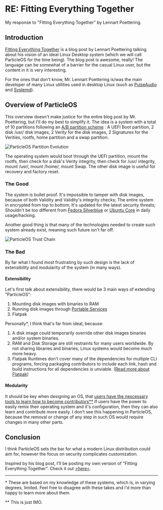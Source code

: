 # RE: Fitting Everything Together

My response to "Fitting Everything Together"
by Lennart Poettering.

## Introduction
[Fitting Everything Together](https://0pointer.net/blog/fitting-everything-together.html)
is a blog post by Lennart Poettering talking about his vision of an ideal Linux Desktop
system (which we will call ParticleOS for the time being). The blog post is awesome,
really! The language can be somewhat of a barrier
for the casual Linux user, but the content in it is very interesting.

For the ones that don't know, Mr. Lennart Poettering is/was the main developer
of many Linux utilities used in desktop Linux (such as
[PulseAudio](https://www.freedesktop.org/wiki/Software/PulseAudio/)
and [Systemd](https://systemd.io/)).

## Overview of ParticleOS
This overview doesn't make justice for the entire blog post by Mr. Poettering,
but I'll do my best to simplify it. The idea is a system with a total of
10 partitions following an [A/B partition scheme](https://source.android.com/devices/tech/ota/ab/)
: A UEFI Boot partition, 2 disk /usr/ disk images, 2 Verity
for the disk images, 2 Signatures for the Verities, rootfs, home partition
and a swap partition.

![ParticleOS Partition Evolution](/images/particleos-partitions.svg)

The operating system would boot through the UEFI partition,
mount the rootfs, then check for a disk's Verity integrity,
then check for /usr/ integrity, mount /usr/, mount /home/, mount Swap.
The other disk image is useful for recovery and factory reset.

### The Good
The system is bullet proof. It's impossible to tamper with disk images,
because of both Validity and Validity's integrity checks; The entire
system in encrypted from top to bottom; It's updated for the latest
security threats; Shouldn't be too different from [Fedora Silverblue](https://silverblue.fedoraproject.org/)
or [Ubuntu Core](https://ubuntu.com/core) in daily usage/hacking.

Another good thing is that many of the technologies needed to create such system already exist,
meaning such future isn't far off.

![ParticleOS Trust Chain](/images/particleos-security.svg)

### The Bad
By far what I found most frustrating by such design is the lack of extensibility
and modularity of the system (in many ways).

#### Extensibility
Let's first talk about extensibility,
there would be 3 main ways of extending "ParticleOS":

1. Mounting disk images with binaries to RAM
2. Running disk images through [Portable Services](https://systemd.io/PORTABLE_SERVICES/)
3. Flatpak

Personally*, I think that's far from ideal, because:

1. A disk image could temporarily override other disk images binaries and/or system binaries.
2. RAM and Disk Storage are still restraints for many users worldwide. By not sharing libraries
and binaries, Linux systems would become much more heavy.
3. Flatpak Runtimes don't cover many of the dependencies for multiple CLI programs,
forcing packaging contributors to include each link, hash and build instructions for
all dependencies is unviable. ([Read more about Flatpak](/blog/nix-flatpak))

#### Modularity
It should be key when designing
an OS, that [users have the nescessary tools to learn how to become contributors**](https://odysee.com/@DistroTube:2/linux-distros-fail-at-educating-their:c)
If users have the power to easily remix their operating system and it's configuration,
then they can also learn and contribute more easily.
I don't see this happening in ParticleOS, because the removal or change of any step in such
OS would require changes in many other parts.

## Conclusion
I think ParticleOS sets the bar for what a modern Linux distribution could aim for, however
the focus on security complicates customization.

Inspired by his blog post, I'll be posting my own version of "Fitting Everything Together".
Check it out [>here<](/blog/atom-os).

-----------

\* These are based on my knowledge of these systems, which is, in varying degrees, limited.
Feel free to disagree with these takes and I'd more than happy to learn more about them.

** This is just IMO.

